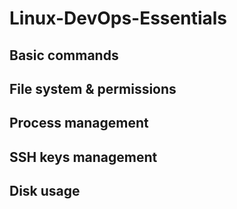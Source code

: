 # Linux-DevOps-Essentials
## Basic commands
## File system &amp; permissions
## Process management
## SSH keys management
## Disk usage
